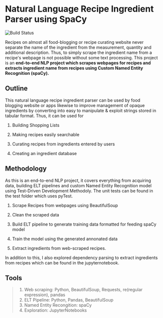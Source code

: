 # Natural Language Recipe Ingredient Parser using SpaCy

![Build Status](https://travis-ci.com/vishwapardeshi/Custom_NER_Recipe_Ingredient_Parser.svg?branch=master)

Recipes on almost all food-blogging or recipe curating website never separate the name of the ingredient from the measurement, quantity and additional description. Thus, to simply scrape the ingredient name from a recipe's webpage is not possible without some text processing. This project is an **end-to-end NLP project which scrapes webpages for recipes and extracts ingredient name from recipes using Custom Named Entity Recognition (spaCy).**

## Outline

This natural language recipe ingredient parser can be used by food blogging website or apps likewise to improve management of opaque ingredients by converting into easy to manipulate & exploit strings stored in tabular format. Thus, it can be used for 
1. Building Shopping Lists 

2. Making recipes easily searchable

3. Curating recipes from ingredients entered by users

4. Creating an ingredient database

## Methodology

As this is an end-to-end NLP project, it covers everything from acquiring data, building ELT pipelines and custom Named Entity Recognition model using Test-Driven Development Methodoly. The unit tests can be found in the test folder which uses pyTest. 

1. Scrape Recipes from webpages using BeautifulSoup

2. Clean the scraped data 

3. Build ELT pipeline to generate training data formatted for feeding spaCy model

4. Train the model using the generated annonated data

5. Extract ingredients from web-scraped recipes. 

In addition to this, I also explored dependency parsing to extract ingredients from recipes which can be found in the jupyternotebook.


## Tools 
> 1. Web scraping: Python, BeautifulSoup, Requests, re(regular expression), pandas
> 2. ELT Pipeline: Python, Pandas, BeautifulSoup
> 3. Named Entity Recongition: spaCy
> 4. Exploration: JupyterNotebooks
